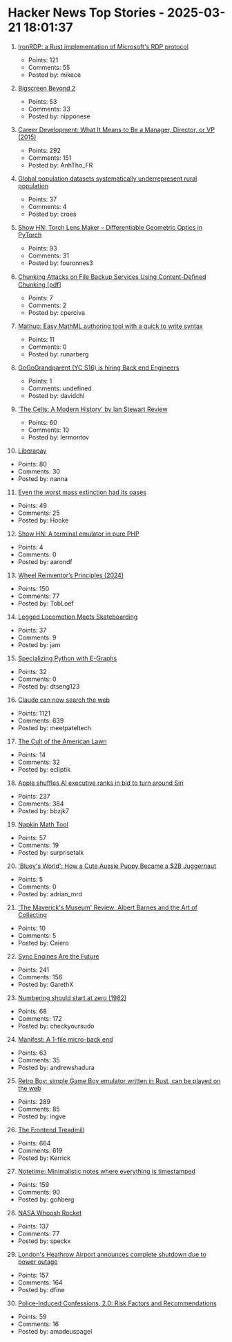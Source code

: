 # Hacker News Top Stories - 2025-03-21 18:01:37

1. [IronRDP: a Rust implementation of Microsoft's RDP protocol](https://github.com/Devolutions/IronRDP)
   - Points: 121
   - Comments: 55
   - Posted by: mikece

2. [Bigscreen Beyond 2](https://www.bigscreenvr.com/)
   - Points: 53
   - Comments: 33
   - Posted by: nipponese

3. [Career Development: What It Means to Be a Manager, Director, or VP (2015)](https://kellblog.com/2015/03/08/career-development-what-it-really-means-to-be-a-manager-director-or-vp/)
   - Points: 292
   - Comments: 151
   - Posted by: AnhTho_FR

4. [Global population datasets systematically underrepresent rural population](https://www.nature.com/articles/s41467-025-56906-7)
   - Points: 37
   - Comments: 4
   - Posted by: croes

5. [Show HN: Torch Lens Maker – Differentiable Geometric Optics in PyTorch](https://victorpoughon.github.io/torchlensmaker/)
   - Points: 93
   - Comments: 31
   - Posted by: fouronnes3

6. [Chunking Attacks on File Backup Services Using Content-Deﬁned Chunking [pdf]](https://www.daemonology.net/blog/chunking-attacks.pdf)
   - Points: 7
   - Comments: 2
   - Posted by: cperciva

7. [Mathup: Easy MathML authoring tool with a quick to write syntax](https://mathup.xyz/)
   - Points: 11
   - Comments: 0
   - Posted by: runarberg

8. [GoGoGrandparent (YC S16) is hiring Back end Engineers](undefined)
   - Points: 1
   - Comments: undefined
   - Posted by: davidchl

9. ['The Celts: A Modern History' by Ian Stewart Review](https://www.historytoday.com/archive/review/celts-modern-history-ian-stewart-review)
   - Points: 60
   - Comments: 10
   - Posted by: lermontov

10. [Liberapay](https://en.liberapay.com/)
   - Points: 80
   - Comments: 30
   - Posted by: nanna

11. [Even the worst mass extinction had its oases](https://arstechnica.com/science/2025/03/even-the-worst-mass-extinction-had-its-oases/)
   - Points: 49
   - Comments: 25
   - Posted by: Hooke

12. [Show HN: A terminal emulator in pure PHP](https://github.com/soloterm/screen)
   - Points: 4
   - Comments: 0
   - Posted by: aarondf

13. [Wheel Reinventor’s Principles (2024)](https://tobloef.com/blog/wheel-reinventors-principles/)
   - Points: 150
   - Comments: 77
   - Posted by: TobLoef

14. [Legged Locomotion Meets Skateboarding](https://umich-curly.github.io/DHAL/)
   - Points: 37
   - Comments: 9
   - Posted by: jam

15. [Specializing Python with E-Graphs](https://vectorfold.studio/blog/egglog)
   - Points: 32
   - Comments: 0
   - Posted by: dtseng123

16. [Claude can now search the web](https://www.anthropic.com/news/web-search)
   - Points: 1121
   - Comments: 639
   - Posted by: meetpateltech

17. [The Cult of the American Lawn](https://www.noemamag.com/the-cult-of-the-american-lawn/)
   - Points: 14
   - Comments: 32
   - Posted by: ecliptik

18. [Apple shuffles AI executive ranks in bid to turn around Siri](https://finance.yahoo.com/news/apple-shuffles-ai-executive-ranks-162500488.html)
   - Points: 237
   - Comments: 384
   - Posted by: bbzjk7

19. [Napkin Math Tool](https://taylor.town/napkin-math)
   - Points: 57
   - Comments: 19
   - Posted by: surprisetalk

20. ['Bluey's World': How a Cute Aussie Puppy Became a $2B Juggernaut](https://www.hollywoodreporter.com/tv/tv-features/blueys-world-success-puppy-juggernaut-1236164905/)
   - Points: 5
   - Comments: 0
   - Posted by: adrian_mrd

21. ['The Maverick's Museum' Review: Albert Barnes and the Art of Collecting](https://www.wsj.com/arts-culture/books/the-mavericks-museum-review-albert-barnes-and-the-art-of-collecting-11f6c5e3)
   - Points: 10
   - Comments: 5
   - Posted by: Caiero

22. [Sync Engines Are the Future](https://www.instantdb.com/essays/sync_future)
   - Points: 241
   - Comments: 156
   - Posted by: GarethX

23. [Numbering should start at zero (1982)](https://www.cs.utexas.edu/~EWD/transcriptions/EWD08xx/EWD831.html)
   - Points: 68
   - Comments: 172
   - Posted by: checkyoursudo

24. [Manifest: A 1-file micro-back end](https://github.com/mnfst/manifest)
   - Points: 63
   - Comments: 35
   - Posted by: andrewshadura

25. [Retro Boy: simple Game Boy emulator written in Rust, can be played on the web](https://github.com/smparsons/retroboy)
   - Points: 289
   - Comments: 85
   - Posted by: ingve

26. [The Frontend Treadmill](https://polotek.net/posts/the-frontend-treadmill/)
   - Points: 664
   - Comments: 619
   - Posted by: Kerrick

27. [Notetime: Minimalistic notes where everything is timestamped](https://www.notetimeapp.com)
   - Points: 159
   - Comments: 90
   - Posted by: gohberg

28. [NASA Whoosh Rocket](https://www1.grc.nasa.gov/beginners-guide-to-aeronautics/whoosh-rocket/)
   - Points: 137
   - Comments: 77
   - Posted by: speckx

29. [London's Heathrow Airport announces complete shutdown due to power outage](https://www.cnn.com/2025/03/20/travel/london-heathrow-airport-shut-intl-hnk/index.html)
   - Points: 157
   - Comments: 164
   - Posted by: dfine

30. [Police-Induced Confessions, 2.0: Risk Factors and Recommendations](https://psycnet.apa.org/fulltext/2025-79126-001.html)
   - Points: 59
   - Comments: 16
   - Posted by: amadeuspagel

